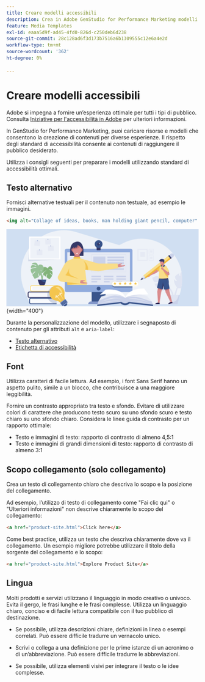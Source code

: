 ```yaml
---
title: Creare modelli accessibili
description: Crea in Adobe GenStudio for Performance Marketing modelli in grado di raggiungere più tipi di pubblico e fornire un’esperienza ottimale.
feature: Media Templates
exl-id: eaaa5d9f-ad45-4fd0-826d-c250deb6d238
source-git-commit: 28c128ad6f3d173b7516a6b1309555c12e6a4e2d
workflow-type: tm+mt
source-wordcount: '362'
ht-degree: 0%

---
```


# Creare modelli accessibili

Adobe si impegna a fornire un’esperienza ottimale per tutti i tipi di pubblico. Consulta [Iniziative per l&#39;accessibilità in Adobe](https://www.adobe.com/trust/accessibility/initiatives.html) per ulteriori informazioni.

In GenStudio for Performance Marketing, puoi caricare risorse e modelli che consentono la creazione di contenuti per diverse esperienze. Il rispetto degli standard di accessibilità consente ai contenuti di raggiungere il pubblico desiderato.

Utilizza i consigli seguenti per preparare i modelli utilizzando standard di accessibilità ottimali.

## Testo alternativo

Fornisci alternative testuali per il contenuto non testuale, ad esempio le immagini.

```html
<img alt="Collage of ideas, books, man holding giant pencil, computer" src="card-create-assets.png">
```

![Collage di idee, libri, uomo con matita gigante, computer](/help/assets/card-create-assets.png){width="400"}

Durante la personalizzazione del modello, utilizzare i segnaposto di contenuto per gli attributi `alt` e `aria-label`:

- [Testo alternativo](/help/user-guide/content/customize-template.md#alternative-text)
- [Etichetta di accessibilità](/help/user-guide/content/customize-template.md#accessibility-label)

## Font

Utilizza caratteri di facile lettura. Ad esempio, i font Sans Serif hanno un aspetto pulito, simile a un blocco, che contribuisce a una maggiore leggibilità.

Fornire un contrasto appropriato tra testo e sfondo. Evitare di utilizzare colori di carattere che producono testo scuro su uno sfondo scuro e testo chiaro su uno sfondo chiaro. Considera le linee guida di contrasto per un rapporto ottimale:

- Testo e immagini di testo: rapporto di contrasto di almeno 4,5:1
- Testo e immagini di grandi dimensioni di testo: rapporto di contrasto di almeno 3:1

## Scopo collegamento (solo collegamento)

Crea un testo di collegamento chiaro che descriva lo scopo e la posizione del collegamento.

Ad esempio, l’utilizzo di testo di collegamento come &quot;Fai clic qui&quot; o &quot;Ulteriori informazioni&quot; non descrive chiaramente lo scopo del collegamento:

```html
<a href="product-site.html">Click here</a>
```

Come best practice, utilizza un testo che descriva chiaramente dove va il collegamento. Un esempio migliore potrebbe utilizzare il titolo della sorgente del collegamento e lo scopo:

```html
<a href="product-site.html">Explore Product Site</a>
```

## Lingua

Molti prodotti e servizi utilizzano il linguaggio in modo creativo o univoco. Evita il gergo, le frasi lunghe e le frasi complesse. Utilizza un linguaggio chiaro, conciso e di facile lettura compatibile con il tuo pubblico di destinazione.

- Se possibile, utilizza descrizioni chiare, definizioni in linea o esempi correlati. Può essere difficile tradurre un vernacolo unico.

- Scrivi o collega a una definizione per le prime istanze di un acronimo o di un’abbreviazione. Può essere difficile tradurre le abbreviazioni.

- Se possibile, utilizza elementi visivi per integrare il testo o le idee complesse.
